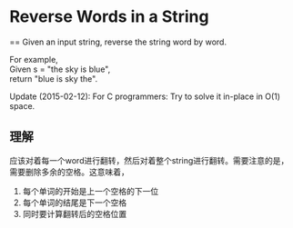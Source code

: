 # Reverse Words in a String
==
Given an input string, reverse the string word by word. <br>

For example, <br>
Given s = "the sky is blue", <br>
return "blue is sky the". <br>

Update (2015-02-12):
For C programmers: Try to solve it in-place in O(1) space.

## 理解
应该对着每一个word进行翻转，然后对着整个string进行翻转。需要注意的是，需要删除多余的空格。这意味着，
 1. 每个单词的开始是上一个空格的下一位
 2. 每个单词的结尾是下一个空格
 3. 同时要计算翻转后的空格位置